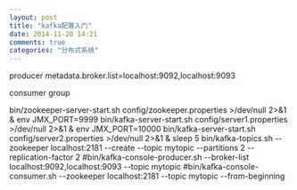 ```yaml
---
layout: post
title: "kafka配置入门"
date: 2014-11-20 14:21
comments: true
categories: "分布式系统"
---
```


producer
metadata.broker.list=localhost:9092,localhost:9093


consumer group


bin/zookeeper-server-start.sh config/zookeeper.properties >/dev/null 2>&1 &
env JMX_PORT=9999 bin/kafka-server-start.sh config/server1.properties >/dev/null 2>&1 &
env JMX_PORT=10000 bin/kafka-server-start.sh config/server2.properties >/dev/null 2>&1 &
sleep 5
bin/kafka-topics.sh --zookeeper localhost:2181 --create --topic mytopic --partitions 2 --replication-factor 2
 #bin/kafka-console-producer.sh --broker-list localhost:9092,localhost:9093 --topic mytopic
#bin/kafka-console-consumer.sh --zookeeper localhost:2181 --topic mytopic --from-beginning

